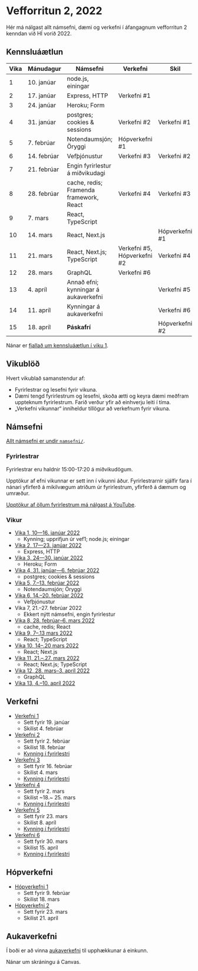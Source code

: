 # Vefforritun 2, 2022

Hér má nálgast allt námsefni, dæmi og verkefni í áfangagnum vefforritun 2 kenndan við HÍ vorið 2022.

## Kennsluáætlun

| Vika | Mánudagur   | Námsefni                                | Verkefni                    | Skil           |
|------|-------------|-----------------------------------------|-----------------------------|----------------|
| 1    | 10. janúar  | node.js, einingar                       |                             |                |
| 2    | 17. janúar  | Express, HTTP                           | Verkefni #1                 |                |
| 3    | 24. janúar  | Heroku; Form                            |                             |                |
| 4    | 31. janúar  | postgres; cookies & sessions            | Verkefni #2                 | Verkefni #1    |
| 5    | 7. febrúar  | Notendaumsjón; Öryggi                   | Hópverkefni #1              |                |
| 6    | 14. febrúar | Vefþjónustur                            | Verkefni #3                 | Verkefni #2    |
| 7    | 21. febrúar | Engin fyrirlestur á miðvikudagi         |                             |                |
| 8    | 28. febrúar | cache, redis; Framenda framework, React | Verkefni #4                 | Verkefni #3    |
| 9    | 7. mars     | React, TypeScript                       |                             |                |
| 10   | 14. mars    | React, Next.js                          |                             | Hópverkefni #1 |
| 11   | 21. mars    | React, Next.js; TypeScript              | Verkefni #5, Hópverkefni #2 | Verkefni #4    |
| 12   | 28. mars    | GraphQL                                 | Verkefni #6                 |                |
| 13   | 4. apríl    | Annað efni; kynningar á aukaverkefni    |                             | Verkefni #5    |
| 14   | 11. apríl   | Kynningar á aukaverkefni                |                             | Verkefni #6    |
| 15   | 18. apríl   | **Páskafrí**                            |                             | Hópverkefni #2 |

Nánar er [fjallað um kennsluáætlun í viku 1](vikur/vika-01.md).

## Vikublöð

Hvert vikublað samanstendur af:

* Fyrirlestrar og lesefni fyrir vikuna.
* Dæmi tengd fyrirlestrum og lesefni, skoða ætti og keyra dæmi meðfram uppteknum fyrirlestrum. Farið verður yfir að einhverju leiti í tíma.
* „Verkefni vikunnar“ inniheldur tillögur að verkefnum fyrir vikuna.

## Námsefni

[Allt námsefni er undir `namsefni/`](/namsefni).

### Fyrirlestrar

Fyrirlestrar eru haldnir 15:00-17:20 á miðvikudögum.

Upptökur af efni vikunnar er sett inn í vikunni áður. Fyrirlestrarnir sjálfir fara í nánari yfirferð á mikilvægum atriðum úr fyrirlestrum, yfirferð á dæmum og umræður.

[Upptökur af öllum fyrirlestrum má nálgast á YouTube](https://www.youtube.com/playlist?list=PLRj-ccg8iozwBXaSNawCRcSNO7hZDb7Di).

### Vikur

* [Vika 1, 10—16. janúar 2022](vikur/vika-01.md)
  * Kynning; upprifjun úr vef1; node.js; einingar
* [Vika 2, 17—23. janúar 2022](vikur/vika-02.md)
  * Express, HTTP
* [Vika 3, 24—30. janúar 2022](vikur/vika-03.md)
  * Heroku; Form
* [Vika 4, 31. janúar—6. febrúar 2022](vikur/vika-04.md)
  * postgres; cookies & sessions
* [Vika 5, 7.–13. febrúar 2022](vikur/vika-05.md)
  * Notendaumsjón; Öryggi
* [Vika 6, 14.–20. febrúar 2022](vikur/vika-06.md)
  * Vefþjónustur
* Vika 7, 21.–27. febrúar 2022
  * Ekkert nýtt námsefni, engin fyrirlestur
* [Vika 8, 28. febrúar–6. mars 2022](vikur/vika-08.md)
  * cache, redis; React
* [Vika 9, 7–.13 mars 2022](vikur/vika-09.md)
  * React; TypeScript
* [Vika 10, 14–.20 mars 2022](vikur/vika-10.md)
  * React; Next.js
* [Vika 11, 21.–.27. mars 2022](vikur/vika-11.md)
  * React; Next.js; TypeScript
* [Vika 12, 28. mars–3. apríl 2022](vikur/vika-12.md)
  * GraphQL
* [Vika 13, 4.–10. apríl 2022](vikur/vika-13.md)

## Verkefni

* [Verkefni 1](https://github.com/vefforritun/vef2-2022-v1)
  * Sett fyrir 19. janúar
  * Skilist 4. febrúar
* [Verkefni 2](https://github.com/vefforritun/vef2-2022-v2)
  * Sett fyrir 2. febrúar
  * Skilist 18. febrúar
  * [Kynning í fyrirlestri](https://youtu.be/pLwY4LiR6gc)
* [Verkefni 3](https://github.com/vefforritun/vef2-2022-v3)
  * Sett fyrir 16. febrúar
  * Skilist 4. mars
  * [Kynning í fyrirlestri](https://youtu.be/W0k01_KRE4I)
* [Verkefni 4](https://github.com/vefforritun/vef2-2022-v4)
  * Sett fyrir 2. mars
  * Skilist ~18.~ 25. mars
  * [Kynning í fyrirlestri](https://youtu.be/Sc0vW-5zylM)
* [Verkefni 5](https://github.com/vefforritun/vef2-2022-v5)
  * Sett fyrir 23. mars
  * Skilist 8. apríl
  * [Kynning í fyrirlestri](https://youtu.be/)
* [Verkefni 6](https://github.com/vefforritun/vef2-2022-v6)
  * Sett fyrir 30. mars
  * Skilist 15. apríl
  * [Kynning í fyrirlestri](https://youtu.be/)

## Hópverkefni

* [Hópverkefni 1](https://github.com/vefforritun/vef2-2022-h1)
  * Sett fyrir 9. febrúar
  * Skilist 18. mars
* [Hópverkefni 2](https://github.com/vefforritun/vef2-2022-h2)
  * Sett fyrir 23. mars
  * Skilist 21. apríl

## Aukaverkefni

Í boði er að vinna [aukaverkefni](./aukaverkefni.md) til upphækkunar á einkunn.

Nánar um skráningu á Canvas.
